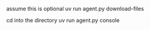 assume this is optional
uv run agent.py download-files

cd into the directory
uv run agent.py console
